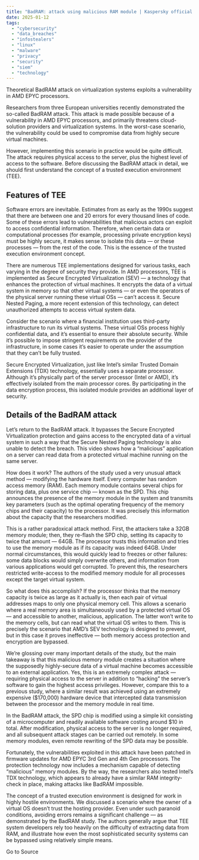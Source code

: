 ```yaml
---
title: "BadRAM: attack using malicious RAM module | Kaspersky official blog"
date: 2025-01-12
tags: 
  - "cybersecurity"
  - "data_breaches"
  - "infostealers"
  - "linux"
  - "malware"
  - "privacy"
  - "security"
  - "siem"
  - "technology"
---
```


Theoretical BadRAM attack on virtualization systems exploits a vulnerability in AMD EPYC processors.

Researchers from three European universities recently demonstrated the so-called BadRAM attack. This attack is made possible because of a vulnerability in AMD EPYC processors, and primarily threatens cloud-solution providers and virtualization systems. In the worst-case scenario, the vulnerability could be used to compromise data from highly secure virtual machines.

However, implementing this scenario in practice would be quite difficult. The attack requires physical access to the server, plus the highest level of access to the software. Before discussing the BadRAM attack in detail, we should first understand the concept of a trusted execution environment (TEE).

## Features of TEE

Software errors are inevitable. Estimates from as early as the 1990s suggest that there are between one and 20 errors for every thousand lines of code. Some of these errors lead to vulnerabilities that malicious actors can exploit to access confidential information. Therefore, when certain data or computational processes (for example, processing private encryption keys) must be highly secure, it makes sense to isolate this data — or these processes — from the rest of the code. This is the essence of the trusted execution environment concept.

There are numerous TEE implementations designed for various tasks, each varying in the degree of security they provide. In AMD processors, TEE is implemented as Secure Encrypted Virtualization (SEV) — a technology that enhances the protection of virtual machines. It encrypts the data of a virtual system in memory so that other virtual systems — or even the operators of the physical server running these virtual OSs — can’t access it. Secure Nested Paging, a more recent extension of this technology, can detect unauthorized attempts to access virtual system data.

Consider the scenario where a financial institution uses third-party infrastructure to run its virtual systems. These virtual OSs process highly confidential data, and it’s essential to ensure their absolute security. While it’s possible to impose stringent requirements on the provider of the infrastructure, in some cases it’s easier to operate under the assumption that they can’t be fully trusted.

Secure Encrypted Virtualization, just like Intel’s similar Trusted Domain Extensions (TDX) technology, essentially uses a separate processor. Although it’s physically part of the server processor (Intel or AMD), it’s effectively isolated from the main processor cores. By participating in the data encryption process, this isolated module provides an additional layer of security.

## Details of the BadRAM attack

Let’s return to the BadRAM attack. It bypasses the Secure Encrypted Virtualization protection and gains access to the encrypted data of a virtual system in such a way that the Secure Nested Paging technology is also unable to detect the breach. This video shows how a “malicious” application on a server can read data from a protected virtual machine running on the same server.

How does it work? The authors of the study used a very unusual attack method — modifying the hardware itself. Every computer has random access memory (RAM). Each memory module contains several chips for storing data, plus one service chip — known as the SPD. This chip announces the presence of the memory module in the system and transmits key parameters (such as the optimal operating frequency of the memory chips and their capacity) to the processor. It was precisely this information about the capacity that the researchers modified.

This is a rather paradoxical attack method. First, the attackers take a 32GB memory module; then, they re-flash the SPD chip, setting its capacity to twice that amount — 64GB. The processor trusts this information and tries to use the memory module as if its capacity was indeed 64GB. Under normal circumstances, this would quickly lead to freezes or other failures: some data blocks would simply overwrite others, and information from various applications would get corrupted. To prevent this, the researchers restricted write-access to the modified memory module for all processes except the target virtual system.

So what does this accomplish? If the processor thinks that the memory capacity is twice as large as it actually is, then each pair of virtual addresses maps to only one physical memory cell. This allows a scenario where a real memory area is simultaneously used by a protected virtual OS — and accessible to another, malicious, application. The latter won’t write to the memory cells, but can read what the virtual OS writes to them. This is precisely the scenario that AMD’s SEV technology is designed to prevent, but in this case it proves ineffective — both memory access protection and encryption are bypassed.

We’re glossing over many important details of the study, but the main takeaway is that this malicious memory module creates a situation where the supposedly highly-secure data of a virtual machine becomes accessible to an external application. Yes, this is an extremely complex attack — requiring physical access to the server in addition to “hacking” the server’s software to gain the highest access privileges. However, compare this to a previous study, where a similar result was achieved using an extremely expensive ($170,000) hardware device that intercepted data transmission between the processor and the memory module in real time.

In the BadRAM attack, the SPD chip is modified using a simple kit consisting of a microcomputer and readily available software costing around $10 in total. After modification, physical access to the server is no longer required, and all subsequent attack stages can be carried out remotely. In some memory modules, even remote rewriting of the SPD data may be possible.

Fortunately, the vulnerabilities exploited in this attack have been patched in firmware updates for AMD EPYC 3rd Gen and 4th Gen processors. The protection technology now includes a mechanism capable of detecting “malicious” memory modules. By the way, the researchers also tested Intel’s TDX technology, which appears to already have a similar RAM integrity-check in place, making attacks like BadRAM impossible.

The concept of a trusted execution environment is designed for work in highly hostile environments. We discussed a scenario where the owner of a virtual OS doesn’t trust the hosting provider. Even under such paranoid conditions, avoiding errors remains a significant challenge — as demonstrated by the BadRAM study. The authors generally argue that TEE system developers rely too heavily on the difficulty of extracting data from RAM, and illustrate how even the most sophisticated security systems can be bypassed using relatively simple means.

Go to Source

